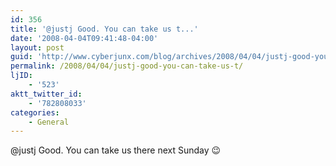 ```yaml
---
id: 356
title: '@justj Good. You can take us t...'
date: '2008-04-04T09:41:48-04:00'
layout: post
guid: 'http://www.cyberjunx.com/blog/archives/2008/04/04/justj-good-you-can-take-us-t/'
permalink: /2008/04/04/justj-good-you-can-take-us-t/
ljID:
    - '523'
aktt_twitter_id:
    - '782808033'
categories:
    - General
---
```


@justj Good. You can take us there next Sunday 😉